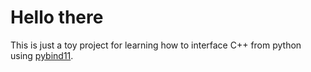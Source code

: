 Hello there
===========

This is just a toy project for learning how to interface C++ from python using 
[pybind11](https://pybind11.readthedocs.io/en/stable/index.html).
